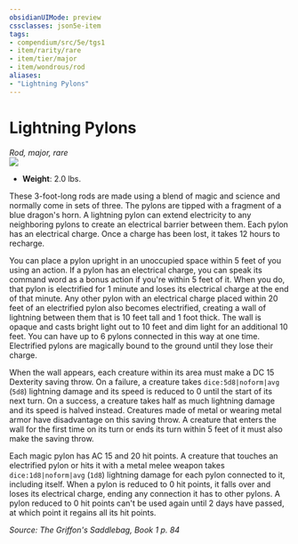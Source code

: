 ```yaml
---
obsidianUIMode: preview
cssclasses: json5e-item
tags:
- compendium/src/5e/tgs1
- item/rarity/rare
- item/tier/major
- item/wondrous/rod
aliases: 
- "Lightning Pylons"
---
```

# Lightning Pylons
*Rod, major, rare*  
![](https://raw.githubusercontent.com/TheGiddyLimit/homebrew/master/_img/TGS1/Lightning-Pylons.webp#right)  

- **Weight**: 2.0 lbs.

These 3-foot-long rods are made using a blend of magic and science and normally come in sets of three. The pylons are tipped with a fragment of a blue dragon's horn. A lightning pylon can extend electricity to any neighboring pylons to create an electrical barrier between them. Each pylon has an electrical charge. Once a charge has been lost, it takes 12 hours to recharge.

You can place a pylon upright in an unoccupied space within 5 feet of you using an action. If a pylon has an electrical charge, you can speak its command word as a bonus action if you're within 5 feet of it. When you do, that pylon is electrified for 1 minute and loses its electrical charge at the end of that minute. Any other pylon with an electrical charge placed within 20 feet of an electrified pylon also becomes electrified, creating a wall of lightning between them that is 10 feet tall and 1 foot thick. The wall is opaque and casts bright light out to 10 feet and dim light for an additional 10 feet. You can have up to 6 pylons connected in this way at one time. Electrified pylons are magically bound to the ground until they lose their charge.

When the wall appears, each creature within its area must make a DC 15 Dexterity saving throw. On a failure, a creature takes `dice:5d8|noform|avg` (`5d8`) lightning damage and its speed is reduced to 0 until the start of its next turn. On a success, a creature takes half as much lightning damage and its speed is halved instead. Creatures made of metal or wearing metal armor have disadvantage on this saving throw. A creature that enters the wall for the first time on its turn or ends its turn within 5 feet of it must also make the saving throw.

Each magic pylon has AC 15 and 20 hit points. A creature that touches an electrified pylon or hits it with a metal melee weapon takes `dice:1d8|noform|avg` (`1d8`) lightning damage for each pylon connected to it, including itself. When a pylon is reduced to 0 hit points, it falls over and loses its electrical charge, ending any connection it has to other pylons. A pylon reduced to 0 hit points can't be used again until 2 days have passed, at which point it regains all its hit points.

*Source: The Griffon's Saddlebag, Book 1 p. 84*